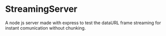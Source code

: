 # StreamingServer

A node js server made with express to test the dataURL frame streaming for instant comunication without chunking.
